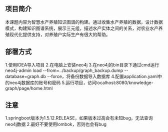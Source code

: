 ## 项目简介
本课题内容为智慧水产养殖知识图谱的构建。通过收集水产养殖的数据，设计数据模式，构建知识图谱系统，展示三元组，描述水产实体之间的关系，对农业水产养殖现代化提供支持，对养殖户实际生产有很大的帮助。

## 部署方式
1.使用IDEA导入项目
2.在电脑上安装neo4j
3.在neo4j的bin目录下通过cmd运行neo4j-admin load --from=../backup/graph_backup.dump --database=graph.db --force，将备份数据导入数据库
4.配置application.yaml中的neo4j数据库的账号和密码
5.运行项目，访问localhost:8080/knowledge-graph/page/home.html

## 注意
1.springboot版本为1.5.12.RELEASE，如果版本过高会有未知bug，无法查询neo4j数据
2.最好不要使用lombok，否则也会有bug

